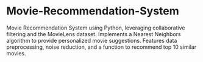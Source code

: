 # Movie-Recommendation-System
Movie Recommendation System using Python, leveraging collaborative filtering and the MovieLens dataset. Implements a Nearest Neighbors algorithm to provide personalized movie suggestions. Features data preprocessing, noise reduction, and a function to recommend top 10 similar movies.
